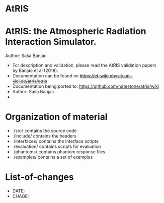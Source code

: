 # AtRIS

AtRIS: the Atmospheric Radiation Interaction Simulator.
============================================= 
Author: Saša Banjac

 + For description and validation, please read the AtRIS validation papers by Banjac et al (2018).
 + Documentation can be found on ~~https://et-wiki.physik.uni-kiel.de/atris/atris~~
 + Documentation being ported to: https://github.com/natestone/atris/wiki
 + Author: Saša Banjac
 + 


Organization of material
========================
 + ./src/ contains the source code
 + ./include/ contains the headers
 + ./interfaces/ contains the interface scripts
 + ./evaluation/ contains scripts for evaluation
 + ./phantoms/ contains phantom response files
 + ./examples/ contains a set of examples

List-of-changes
===============

 + DATE:
 + CHAGE:
 
